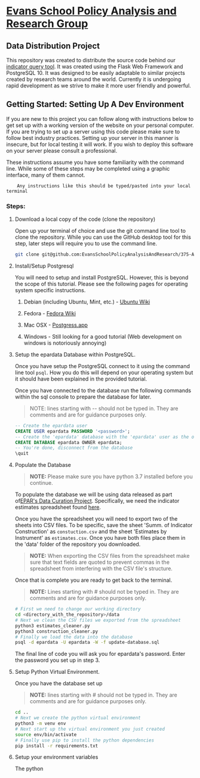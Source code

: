 #   [Evans School Policy Analysis and Research Group][epar]
##  Data Distribution Project

This repository was created to distribute the source code behind our  
[indicator query tool][iqt]. It was created using the  Flask Web Framework and
PostgreSQL 10. It was designed to be easily adaptable to similar projects
created by research teams around the world. Currently it is undergoing rapid
development as we strive to make it more user friendly and powerful. 

##  Getting Started: Setting Up A Dev Environment

If you are new to this project you can follow along with instructions below to
get set up with a working version of the website on your personal computer. If 
you are trying to set up a server using this code please make sure to follow
best industry practices. Setting up your server in this manner is insecure, but
for local testing it will work. If you wish to deploy this software on your
server please consult a professional.

These instructions assume you have some familiarity with the command line. 
While some of these steps may be completed using a graphic interface, many of 
them cannot. 
```
    Any instructions like this should be typed/pasted into your local terminal
```

### Steps:

1. Download a local copy of the code (clone the repository)
   
   Open up your terminal of choice and use the git command line tool to clone
   the repository. While you can use the GitHub desktop tool for this step, 
   later steps will require you to use the command line. 

   ```sh 
   git clone git@github.com:EvansSchoolPolicyAnalysisAndResearch/375-Ag-DB.git
   ```

2. Install/Setup Postgresql

   You will need to setup and install PostgreSQL. However, this is beyond 
   the scope of  this tutorial. Please see the following pages for operating
   system specific instructions. 

   1. Debian (including Ubuntu, Mint, etc.) - [Ubuntu Wiki][ubuntu]

   2. Fedora - [Fedora Wiki][fedora]

   3. Mac OSX - [Postgress.app][osx]

   4. Windows - Still looking for a good tutorial (Web development on windows
      is notoriously annoying)

3. Setup the epardata Database within PostgreSQL.

   Once you have setup the PostgreSQL connect to it using the command line tool
   `psql`. How you do this will depend on your operating system but it should
   have been explained in the provided tutorial. 

   Once you have connected to the database run the following commands within
   the sql console to prepare the database for later. 

   > NOTE: lines starting with -- should not be typed in. They are comments and
   > are for guidance purposes only. 

   ```sql
   -- Create the epardata user
   CREATE USER epardata PASSWORD '<password>';
   -- Create the 'epardata' database with the 'epardata' user as the owner.
   CREATE DATABASE epardata OWNER epardata;
   -- You're done, disconnect from the database
   \quit
   ```
4. Populate the Database

   > __NOTE:__ Please make sure you have python 3.7 installed before you 
   > continue.

   To populate the database we will be using data released as part of[EPAR's 
   Data Curation Project][data]. Specifically, we need the indicator estimates 
   spreadsheet found [here][sheet]. 

   Once you have the spreadsheet you will need to export two of the sheets into
   CSV files. To be specific, save the sheet 'Summ. of Indicator Construction'
   as `constuction.csv` and the sheet 'Estimates by Instrument' as 
   `estimates.csv`. Once you have both files place them in the 'data' folder of
   the repository you downloaded. 

   > __NOTE:__ When exporting the CSV files from the spreadsheet make sure 
   > that text fields are quoted to prevent commas in the spreadsheet from 
   > interfering with the CSV file's structure. 

   Once that is complete you are ready to get back to the terminal.

   > __NOTE:__ Lines starting with # should not be typed in. They are comments 
   > and are for guidance purposes only.

   ```sh
   # First we need to change our working directory
   cd <directory_with_the_repository>/data
   # Next we clean the CSV files we exported from the spreadsheet
   python3 estimates_cleaner.py
   python3 construction_cleaner.py
   # Finally we load the data into the database
   psql -d epardata -U epardata -W -f update-database.sql
   ```

   The final line of code you will ask you for epardata's password. Enter the 
   password you set up in step 3. 

5. Setup Python Virtual Environment.

   Once you have the database set up
 
   > __NOTE:__ lines starting with # should not be typed in. They are comments 
   > and are for guidance purposes only. 

   ```sh
   cd ..
   # Next we create the python virtual environment
   python3 -m venv env
   # Next start up the virtual environment you just created
   source env/bin/activate
   # Finally use pip to install the python dependencies
   pip install -r requirements.txt
   ```
6. Setup your environment variables
   
   The python


[epar]:     https://evans.uw.edu/policy-impact/epar
[iqt]:      http://v1008.host.s.uw.edu
[ubuntu]:   https://help.ubuntu.com/lts/serverguide/postgresql.html
[fedora]:   https://fedoraproject.org/wiki/PostgreSQL
[osx]:      https://postgresapp.com/
[win]:      https://www.postgresql.org/download/windows/
[data]:     https://evans.uw.edu/policy-impact/epar/agricultural-development-data-curation
[sheet]:    https://github.com/EvansSchoolPolicyAnalysisAndResearch/335_Data-Dissemination/raw/master/EPAR_UW_335_AgDev_Indicator_Estimates.xlsx 
